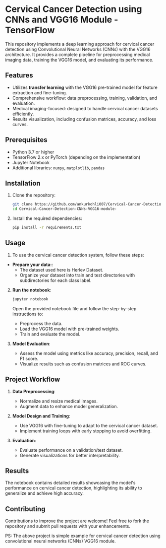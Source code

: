 # Cervical Cancer Detection using CNNs and VGG16 Module - TensorFlow

This repository implements a deep learning approach for cervical cancer detection using Convolutional Neural Networks (CNNs) with the VGG16 architecture. It provides a complete pipeline for preprocessing medical imaging data, training the VGG16 model, and evaluating its performance.

## Features

- Utilizes **transfer learning** with the VGG16 pre-trained model for feature extraction and fine-tuning.
- Comprehensive workflow: data preprocessing, training, validation, and evaluation.
- Medical imaging-focused: designed to handle cervical cancer datasets efficiently.
- Results visualization, including confusion matrices, accuracy, and loss curves.

## Prerequisites

- Python 3.7 or higher
- TensorFlow 2.x or PyTorch (depending on the implementation)
- Jupyter Notebook
- Additional libraries: `numpy`, `matplotlib`, `pandas`

## Installation

1. Clone the repository:
   ```bash
   git clone https://github.com/ankurkohli007/Cervical-Cancer-Detection-CNNs-VGG16-module-.git
   cd Cervical-Cancer-Detection-CNNs-VGG16-module-
   ```

2. Install the required dependencies:
   ```bash
   pip install -r requirements.txt
   ```

## Usage
1. To use the cervical cancer detection system, follow these steps:
- **Prepare your data:**:
   - The dataset used here is Herlev Dataset.
   - Organize your dataset into train and test directories with subdirectories for each class label.

2. **Run the notebook**:
   ```bash
   jupyter notebook
   ```
   Open the provided notebook file and follow the step-by-step instructions to:
   - Preprocess the data.
   - Load the VGG16 model with pre-trained weights.
   - Train and evaluate the model.

3. **Model Evaluation**:
   - Assess the model using metrics like accuracy, precision, recall, and F1 score.
   - Visualize results such as confusion matrices and ROC curves.

## Project Workflow

1. **Data Preprocessing**:
   - Normalize and resize medical images.
   - Augment data to enhance model generalization.

2. **Model Design and Training**:
   - Use VGG16 with fine-tuning to adapt to the cervical cancer dataset.
   - Implement training loops with early stopping to avoid overfitting.

3. **Evaluation**:
   - Evaluate performance on a validation/test dataset.
   - Generate visualizations for better interpretability.

## Results

The notebook contains detailed results showcasing the model's performance on cervical cancer detection, highlighting its ability to generalize and achieve high accuracy.

## Contributing

Contributions to improve the project are welcome! Feel free to fork the repository and submit pull requests with your enhancements.

PS: The above project is simple example for cervical cancer detection using convolutional neural networks (CNNs) VGG16 module.
